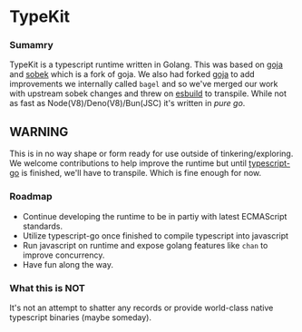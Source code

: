 # TypeKit #

### Sumamry ###

TypeKit is a typescript runtime written in Golang. This was based on [goja](https://github.com/dop251/goja) and [sobek](https://github.com/grafana/sobek) which is a fork of goja. We also had forked [goja](https://github.com/dop251/goja) to add improvements we internally called `bagel` and so we've merged our work with upstream sobek changes and threw on [esbuild](https://github.com/evanw/esbuild) to transpile. While not as fast as Node(V8)/Deno(V8)/Bun(JSC) it's written in *pure go*.

## WARNING ##
This is in no way shape or form ready for use outside of tinkering/exploring. We welcome contributions to help improve the runtime but until [typescript-go](https://github.com/microsoft/typescript-go) is finished, we'll have to transpile. Which is fine enough for now.


### Roadmap ###
- Continue developing the runtime to be in partiy with latest ECMAScript standards.
- Utilize typescript-go once finished to compile typescript into javascript
- Run javascript on runtime and expose golang features like `chan` to improve concurrency.
- Have fun along the way.


### What this is NOT ###
It's not an attempt to shatter any records or provide world-class native typescript binaries (maybe someday).
